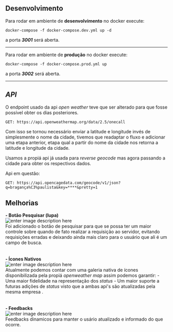 ## **Desenvolvimento**

Para rodar em ambiente de **desenvolvimento** no docker execute:

    docker-compose -f docker-compose.dev.yml up -d

a porta **_3001_** será aberta.

---

Para rodar em ambiente de **produção** no docker execute:

    docker-compose -f docker-compose.prod.yml up

a porta **_3002_** será aberta.

---

## _API_

O endpoint usado da api _open weather_ teve que ser alterado para que fosse possível obter os dias posteriores.

    GET: https://api.openweathermap.org/data/2.5/onecall

Com isso se tornou necessário enviar a latitude e longitude invés de simplesmente o nome da cidade, tivemos que readaptar o fluxo e adicionar uma etapa anterior, etapa qual a partir do nome da cidade nos retorna a latitude e longitude da cidade.

Usamos a propiá api já usada para _reverse geocode_ mas agora passando a cidade para obter os respectivos dados.

Api em questão:

    GET: https://api.opencagedata.com/geocode/v1/json?q=bragança%C3%paulista&key=****&pretty=1

## Melhorias

**- Botão Pesquisar (lupa)**<br/>
![enter image description here](https://i.imgur.com/J4mQDoO.png)
<br/>
Foi adicionado o botão de pesquisar para que se possa ter um maior controle sobre quando de fato realizar a requisição ao servidor, evitando requisições erradas e deixando ainda mais claro para o usuário que ali é um campo de busca.
<br/>
<br/>
<br/>
**- Ícones Nativos**<br/>
![enter image description here](https://i.imgur.com/57Andir.png)
<br/>
Atualmente podemos contar com uma galeria nativa de ícones disponibilizada pela propiá _openweather map_
assim podemos garantir: - Uma maior fidelidade na representação dos _status_ - Um maior suporte a futuras adições de _status_ visto que a ambas api's são atualizadas pela mesma empresa .
<br/>
<br/>
<br/>
**- Feedbacks**<br/>
![enter image description here](https://i.imgur.com/Qh3nbMa.png)
<br/>
Feedbacks dinamicos para manter o usário atualizado e informado do que ocorre.
